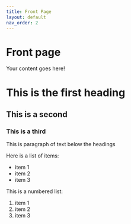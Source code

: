 ```yaml
---
title: Front Page
layout: default
nav_order: 2
---
```


# Front page
Your content goes here!

# This is the first heading
## This is a second
### This is a third
This is paragraph of text below the headings

Here is a list of items:
* item 1
* item 2
* item 3

This is a numbered list:
1. item 1
2. item 2
3. item 3


